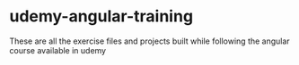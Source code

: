 # udemy-angular-training
These are all the exercise files and projects built while following the angular course available in udemy
